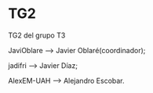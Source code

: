 # TG2

TG2 del grupo T3

JaviOblare --> Javier Oblaré(coordinador);

jadifri --> Javier Díaz;

AlexEM-UAH --> Alejandro Escobar.
